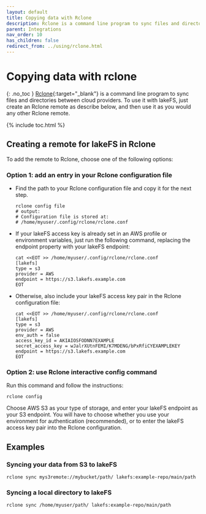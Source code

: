 ```yaml
---
layout: default
title: Copying data with Rclone
description: Rclone is a command line program to sync files and directories between cloud providers. Start copying data using rclone. 
parent: Integrations
nav_order: 10
has_children: false
redirect_from: ../using/rclone.html
---
```

# Copying data with rclone
{: .no_toc }
[Rclone](https://rclone.org/){:target="_blank"} is a command line program to sync files and directories between cloud providers.
To use it with lakeFS, just create an Rclone remote as describe below, and then use it as you would any other Rclone remote.                                                                                                  

{% include toc.html %}
## Creating a remote for lakeFS in Rclone
To add the remote to Rclone, choose one of the following options:
### Option 1: add an entry in your Rclone configuration file
*   Find the path to your Rclone configuration file and copy it for the next step.
    
    ```shell
    rclone config file
    # output:
    # Configuration file is stored at:
    # /home/myuser/.config/rclone/rclone.conf
    ```
    
*   If your lakeFS access key is already set in an AWS profile or environment variables, just run the following command, replacing the endpoint property with your lakeFS endpoint:

    ```shell
    cat <<EOT >> /home/myuser/.config/rclone/rclone.conf
    [lakefs]
    type = s3
    provider = AWS
    endpoint = https://s3.lakefs.example.com
    EOT
    ```

*   Otherwise, also include your lakeFS access key pair in the Rclone configuration file:

    ```shell
    cat <<EOT >> /home/myuser/.config/rclone/rclone.conf
    [lakefs]
    type = s3
    provider = AWS
    env_auth = false
    access_key_id = AKIAIOSFODNN7EXAMPLE
    secret_access_key = wJalrXUtnFEMI/K7MDENG/bPxRfiCYEXAMPLEKEY
    endpoint = https://s3.lakefs.example.com
    EOT
    ```

### Option 2: use Rclone interactive config command

Run this command and follow the instructions:
```shell
rclone config
```
Choose AWS S3 as your type of storage, and enter your lakeFS endpoint as your S3 endpoint.
You will have to choose whether you use your environment for authentication (recommended),
or to enter the lakeFS access key pair into the Rclone configuration.

## Examples

### Syncing your data from S3 to lakeFS

```shell
rclone sync mys3remote://mybucket/path/ lakefs:example-repo/main/path
```

### Syncing a local directory to lakeFS

```shell
rclone sync /home/myuser/path/ lakefs:example-repo/main/path
```
